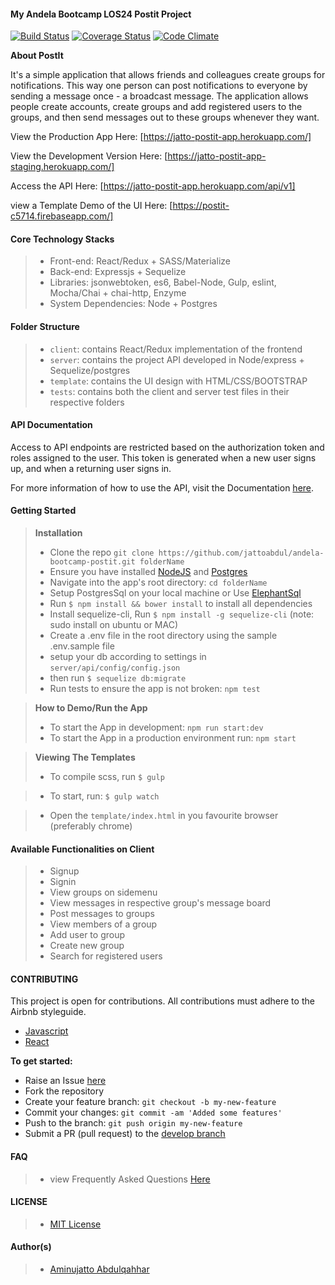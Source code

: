 #### My Andela Bootcamp LOS24 Postit Project

[![Build Status](https://travis-ci.org/jattoabdul/andela-bootcamp-postit.png?branch=master)](https://travis-ci.org/jattoabdul/andela-bootcamp-postit)
[![Coverage Status](https://coveralls.io/repos/github/jattoabdul/andela-bootcamp-postit/badge.png?branch=master)](https://coveralls.io/github/jattoabdul/andela-bootcamp-postit)
[![Code Climate](https://codeclimate.com/github/jattoabdul/andela-bootcamp-postit.png)](https://codeclimate.com/github/jattoabdul/andela-bootcamp-postit)

**About PostIt**

It's a simple application that allows friends and colleagues create groups for notifications. This way one person can post notifications to everyone by sending a message once - a broadcast message. The application allows people create accounts, create groups and add registered users to the groups, and then send messages out to these groups whenever they want.

View the Production App Here:
[https://jatto-postit-app.herokuapp.com/]

View the Development Version Here:
[https://jatto-postit-app-staging.herokuapp.com/]

Access the API Here:
[https://jatto-postit-app.herokuapp.com/api/v1]

view a Template Demo of the UI Here:
[https://postit-c5714.firebaseapp.com/]

#### Core Technology Stacks
> - Front-end: React/Redux + SASS/Materialize
> - Back-end: Expressjs + Sequelize
> - Libraries: jsonwebtoken, es6, Babel-Node, Gulp, eslint, Mocha/Chai + chai-http, Enzyme
> - System Dependencies: Node + Postgres

#### Folder Structure
> - `client`: contains React/Redux implementation of the frontend
> - `server`: contains the project API developed in Node/express + Sequelize/postgres 
> - `template`: contains the UI design with HTML/CSS/BOOTSTRAP
> - `tests`: contains both the client and server test files in their respective folders

#### API Documentation

Access to API endpoints are restricted based on the authorization token and roles assigned to the user. This token is generated when a new user signs up, and when a returning user signs in.

For more information of how to use the API, visit the Documentation [here](https://app.apiary.io/postit3).

#### Getting Started
> **Installation**
> - Clone the repo `git clone https://github.com/jattoabdul/andela-bootcamp-postit.git folderName`
> - Ensure you have installed [NodeJS](https://nodejs.org/en/) and [Postgres](https://www.postgresql.org/download/)
> - Navigate into the app's root directory: `cd folderName`
> - Setup PostgresSql on your local machine or Use [ElephantSql](https://www.elephantsql.com/)
> - Run `$ npm install && bower install` to install all dependencies
> - Install sequelize-cli, Run `$ npm install -g sequelize-cli` (note: sudo install on ubuntu or MAC)
> - Create a .env file in the root directory using the sample .env.sample file
> - setup your db according to settings in `server/api/config/config.json`
> - then run `$ sequelize db:migrate`
> - Run tests to ensure the app is not broken: `npm test`

> **How to Demo/Run the App**
> - To start the App in development: `npm run start:dev`
> - To start the App in a production environment run: `npm start`

> **Viewing The Templates**
>- To compile scss, run `$ gulp`

>- To start, run: `$ gulp watch`
   
>- Open the `template/index.html` in you favourite browser (preferably chrome)

#### Available Functionalities on Client

>- Signup
>- Signin
>- View groups on sidemenu
>- View messages in respective group's message board
>- Post messages to groups
>- View members of a group
>- Add user to group
>- Create new group
>- Search for registered users

#### CONTRIBUTING
This project is open for contributions. All contributions must adhere to the Airbnb styleguide.

- [Javascript](http://airbnb.io/javascript/)
- [React](https://github.com/airbnb/javascript/tree/master/react)

**To get started:**
- Raise an Issue [here](https://github.com/jattoabdul/andela-bootcamp-postit/issues)
- Fork the repository
- Create your feature branch: `git checkout -b my-new-feature`
- Commit your changes: `git commit -am 'Added some features'`
- Push to the branch: `git push origin my-new-feature`
- Submit a PR (pull request) to the [develop branch](https://github.com/jattoabdul/andela-bootcamp-postit/tree/develop)

#### FAQ
>- view Frequently Asked Questions [Here](https://github.com/jattoabdul/andela-bootcamp-postit/wiki/FAQ's)

#### LICENSE

>- [MIT License](https://github.com/jattoabdul/andela-bootcamp-postit/blob/master/LICENSE)

#### Author(s)
>- [Aminujatto Abdulqahhar](https://github.com/jattoabdul)
